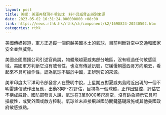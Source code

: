 ```yaml
---
layout: post
title: 美媒：美軍再發現不明氣球　料不具威脅正辦別來源
date: 2023-05-02 16:31:24.000000000 +08:00
link: https://news.rthk.hk/rthk/ch/component/k2/1698824-20230502.htm
categories: rthk
---
```


美國傳媒報道，軍方正追蹤一個飛越美國本土的氣球，目前判斷對空中交通和國家安全並無威脅。

美國全國廣播公司引述官員說，物體飛越夏威夷部分地區，沒有經過任何敏感區域。美國軍方判斷它沒有威脅性，也沒有傳遞訊號，它緩慢朝墨西哥方向飛去，看起來不具可操作性，認為氣球不屬於中國，正辨別它的來源。

美軍印度太平洋司令部發言人在聲明中說，上星期五對夏威夷島附近出現的一個不明雷達信號作出反應，出動3架F-22評估，目視為一個球體，正作出監控，評估它不構成威脅。國防部發言人說，氣球在3萬6000英尺高空，沒有跡象顯示它具可操縱性，或受外國或敵方控制。氣球並未直接飛越國防關鍵基礎設施或其他美國政府敏感據點。
